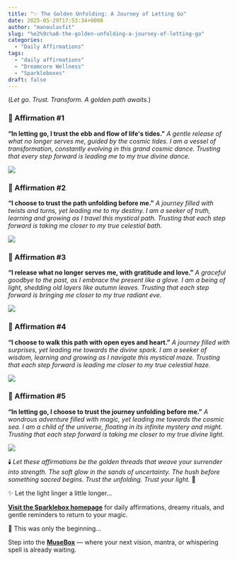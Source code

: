 ```yaml
---
title: "✨ The Golden Unfolding: A Journey of Letting Go"
date: 2025-05-29T17:53:34+0000
author: "manoulasfit"
slug: "%e2%9c%a8-the-golden-unfolding-a-journey-of-letting-go"
categories:
  - "Daily Affirmations"
tags:
  - "daily affirmations"
  - "Dreamcore Wellness"
  - "Sparkleboxes"
draft: false
---
```

(*Let go. Trust. Transform. A golden path awaits.*)

### 🔆 Affirmation #1

**“In letting go, I trust the ebb and flow of life's tides.”**
*A gentle release of what no longer serves me, guided by the cosmic tides.
I am a vessel of transformation, constantly evolving in this grand cosmic dance.
Trusting that every step forward is leading me to my true divine dance.*

![](/marrakech1-1024x775.jpg)

### 🔆 Affirmation #2

**“I choose to trust the path unfolding before me.”**
*A journey filled with twists and turns, yet leading me to my destiny.
I am a seeker of truth, learning and growing as I travel this mystical path.
Trusting that each step forward is taking me closer to my true celestial bath.*

![](/marakkesh2-1024x775.jpg)

### 🔆 Affirmation #3

**“I release what no longer serves me, with gratitude and love.”**
*A graceful goodbye to the past, as I embrace the present like a glove.
I am a being of light, shedding old layers like autumn leaves.
Trusting that each step forward is bringing me closer to my true radiant eve.*

![](/marakkesh3-1024x775.jpg)

### 🔆 Affirmation #4

**“I choose to walk this path with open eyes and heart.”**
*A journey filled with surprises, yet leading me towards the divine spark.
I am a seeker of wisdom, learning and growing as I navigate this mystical maze.
Trusting that each step forward is leading me closer to my true celestial haze.*

![](/marakesh4-1024x775.jpg)

### 🔆 Affirmation #5

**“In letting go, I choose to trust the journey unfolding before me.”**
*A wondrous adventure filled with magic, yet leading me towards the cosmic sea.
I am a child of the universe, floating in its infinite mystery and might.
Trusting that each step forward is taking me closer to my true divine light.*

![](/marrekah5-1024x775.jpg)

🕯️ *Let these affirmations be the golden threads that weave your surrender into strength. The soft glow in the sands of uncertainty. The hush before something sacred begins. Trust the unfolding. Trust your light.* 🌙

✨ Let the light linger a little longer...

[**Visit the Sparklebox homepage**](https://sparklebox.blog) for daily affirmations, dreamy rituals, and gentle reminders to return to your magic.

💭 This was only the beginning...

Step into the [**MuseBox**](https://sparklebox.blog/tag/musebox) — where your next vision, mantra, or whispering spell is already waiting.